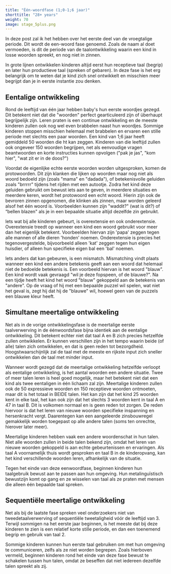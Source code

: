 ```yaml
---
title: "Één-woordfase (1;0-1;6 jaar)"
shorttitle: "28+ years"
weight: 70
image: stage_5plus.png
---
```


In deze post zal ik het hebben over het eerste deel van de vroegtalige periode. Dit wordt de een-woord fase genoemd. Zoals de naam al doet vermoeden, is dit de periode van de taalontwikkeling waarin een kind in losse woorden spreekt, en nog niet in zinnen.

In grote lijnen ontwikkelen kinderen altijd eerst hun receptieve taal (begrip) en later hun productieve taal (spreken of gebaren). In deze fase is het erg belangrijk om te weten dat je kind zich snel ontwikkelt en misschien meer begrijpt dan je in eerste instantie zou denken.

## Eentalige ontwikkeling
Rond de leeftijd van één jaar hebben baby's hun eerste woordjes gezegd. Dit betekent niet dat die "woorden" perfect gearticuleerd zijn of überhaupt begrijpelijk zijn. Leren praten is een continue ontwikkeling en de meeste kinderen zullen ook nog wel even brabbelen naast hun woordjes. Sommige kinderen stoppen misschien helemaal met brabbelen en ervaren een stille periode met slechts een paar woorden. Een kind van 1;6 jaar heeft gemiddeld 50 woorden die ht kan zeggen. Kinderen van die leeftijd zullen ook ongeveer 150 woorden begrijpen, net als eenvoudige vragen beantwoorden en korte instructies kunnen opvolgen ("pak je jas", "kom hier", "wat zit er in de doos?")

Voordat de eigenlijke echte eerste woorden worden uitgesproken, komen de protowoorden. Dit zijn klanken die lijken op woorden maar nog niet als woord bedoeld zijn (zoals "mama" en "dadada"), of betekenisvolle geluiden zoals "brrrrr" tijdens het rijden met een autootje. Zodra het kind deze geluiden gebruikt om bewust iets aan te geven, in meerdere situaties en meerdere keren, wordt het protowoord een echt woord. Hierin zijn ook de bevroren zinnen opgenomen, die klinken als zinnen, maar worden geleerd alsof het één woord is. Voorbeelden kunnen zijn "waddit?" (wat is dit?) of “bellen blazen" als je in een bepaalde situatie altijd dezelfde zin gebruikt.

Iets wat bij alle kinderen gebeurt, is overextensie en ook onderextensie. Overextensie treedt op wanneer een kind een woord gebruikt voor meer dan het eigenlijk betekent. Voorbeelden hiervan zijn 'papa' zeggen tegen alle mannen of alle dieren 'honden' noemen. Onderextensie is precies het tegenovergestelde, bijvoorbeeld alleen 'kat' zeggen tegen hun eigen huisdier, of alleen hun specifieke eigen bal een 'bal' noemen.

Iets anders dat kan gebeuren, is een mismatch. Mismatching vindt plaats wanneer een kind een andere betekenis geeft aan een woord dat helemaal niet de bedoelde betekenis is. Een voorbeeld hiervan is het woord "blauw". Een kind wordt vaak gevraagd "wil je deze fopspeen, of de blauwe?". Na een tijdje heeft het kind het woord "blauw" gekoppeld aan de betekenis van "andere". Op de vraag of hij met een bepaalde puzzel wil spelen, wat niet het geval is, zegt hij dat hij de "blauwe" wil, hoewel geen van de puzzels een blauwe kleur heeft.

## Simultane meertalige ontwikkeling
Net als in de vorige ontwikkelingsfase is de meertalige eerste taalverwerving in de éénwoordsfase bijna identiek aan de eentalige ontwikkeling. Dit betekent echter niet dat taal A en B zich precies hetzelfde zullen ontwikkelen. Er kunnen verschillen zijn in het tempo waarin beide (of alle) talen zich ontwikkelen, en dat is geen reden tot bezorgdheid. Hoogstwaarschijnlijk zal de taal met de meeste en rijkste input zich sneller ontwikkelen dan de taal met minder input.

Wanneer wordt gezegd dat de meertalige ontwikkeling hetzelfde verloopt als eentalige ontwikkeling, is het aantal woorden een andere situatie. Twee of meer talen leren is heel goed mogelijk, maar het betekent niet dat een kind als twee eentaligen in één lichaam zal zijn. Meertalige kinderen zullen ook de 50 expressieve woorden en 150 receptieve woorden ontmoeten, maar dit is het totaal in BEIDE talen. Het kan zijn dat het kind 25 woorden kent in elke taal, het kan ook zijn dat het slechts 3 woorden kent in taal A en 47 in taal B. Dit is volkomen normaal en is geen reden tot zorgen. De reden hiervoor is dat het leren van nieuwe woorden specifieke inspanning en hersenkracht vergt. Daarentegen kan een aangeleerde zinsbouwregel gemakkelijk worden toegepast op alle andere talen (soms ten onrechte, hierover later meer).

Meertalige kinderen hebben vaak een andere woordenschat in hun talen. Niet alle woorden zullen in beide talen bekend zijn, omdat het leren van nieuwe woorden gekoppeld is aan echte gebeurtenissen en ervaringen. Als taal A voornamelijk thuis wordt gesproken en taal B in de kinderopvang, kan het kind verschillende woorden leren, afhankelijk van de situatie.

Tegen het einde van deze eenwoordfase, beginnen kinderen hun taalgebruik bewust aan te passen aan hun omgeving. Hun metalinguïstisch bewustzijn komt op gang en ze wisselen van taal als ze praten met mensen die alleen één bepaalde taal spreken.

## Sequentiële meertalige ontwikkeling
Net als bij de laatste fase spreken veel onderzoekers niet van tweedetaalverwerving of sequentiële tweetaligheid vóór de leeftijd van 3. Terwijl sommigen na het eerste jaar beginnen, is het meeste dat bij deze kinderen te zien is een relatief korte stille periode, en dan een toenemend begrip en gebruik van taal 2.

Sommige kinderen kunnen hun eerste taal gebruiken om met hun omgeving te communiceren, zelfs als ze niet worden begrepen. Zoals hierboven vermeld, beginnen kinderen rond het einde van deze fase bewust te schakelen tussen hun talen, omdat ze beseffen dat niet iedereen dezelfde talen spreekt als zij.
